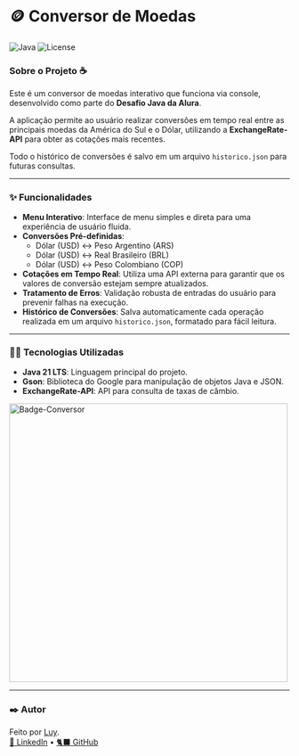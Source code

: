 # 🪙 Conversor de Moedas

![Java](https://img.shields.io/badge/Java-21-blue) ![License](https://img.shields.io/badge/license-MIT-green)

### Sobre o Projeto ☕

Este é um conversor de moedas interativo que funciona via console, desenvolvido como parte do **Desafio Java da Alura**.

A aplicação permite ao usuário realizar conversões em tempo real entre as principais moedas da América do Sul e o Dólar, utilizando a **ExchangeRate-API** para obter as cotações mais recentes.

Todo o histórico de conversões é salvo em um arquivo `historico.json` para futuras consultas.

---

### ✨ Funcionalidades

- **Menu Interativo**: Interface de menu simples e direta para uma experiência de usuário fluida.
- **Conversões Pré-definidas**:
    - Dólar (USD) ↔ Peso Argentino (ARS)
    - Dólar (USD) ↔ Real Brasileiro (BRL)
    - Dólar (USD) ↔ Peso Colombiano (COP)
- **Cotações em Tempo Real**: Utiliza uma API externa para garantir que os valores de conversão estejam sempre atualizados.
- **Tratamento de Erros**: Validação robusta de entradas do usuário para prevenir falhas na execução.
- **Histórico de Conversões**: Salva automaticamente cada operação realizada em um arquivo `historico.json`, formatado para fácil leitura.

---

### 🤯🔨 Tecnologias Utilizadas

- **Java 21 LTS**: Linguagem principal do projeto.
- **Gson**: Biblioteca do Google para manipulação de objetos Java e JSON.
- **ExchangeRate-API**: API para consulta de taxas de câmbio.

<img width="500" height="500" alt="Badge-Conversor" src="https://github.com/user-attachments/assets/23ff90f1-e354-4425-8176-523ed235909e" />

---

### ✒️ Autor

Feito por [Luy](https://github.com/seu-usuario).  
[🔗 LinkedIn](https://linkedin.com/in/luyaragao) • [🐈‍⬛ GitHub](https://github.com/luyaragao/)

